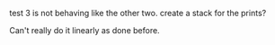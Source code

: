 test 3 is not behaving like the other two. create a stack for the prints?

Can't really do it linearly as done before.